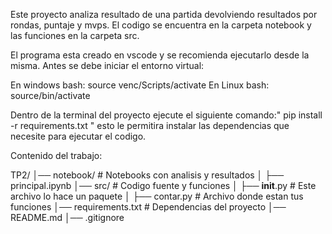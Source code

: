 Este proyecto analiza resultado de una partida devolviendo resultados por rondas, puntaje y mvps.
El codigo se encuentra en la carpeta notebook y las funciones en la carpeta src.

El programa esta creado en vscode y se recomienda ejecutarlo desde la misma.
Antes se debe iniciar el entorno virtual: 

En windows bash:  source venc/Scripts/activate
En Linux bash:  source/bin/activate

Dentro de la terminal del proyecto ejecute el siguiente comando:" pip install -r requirements.txt " esto le permitira instalar las dependencias que necesite para ejecutar el codigo.

Contenido del trabajo: 

TP2/
│── notebook/           # Notebooks con analisis y resultados
│      ├── principal.ipynb
│── src/                         # Codigo fuente y funciones
│      ├── __init__.py       # Este archivo lo hace un paquete
│      ├── contar.py   # Archivo donde estan tus funciones
│── requirements.txt     # Dependencias del proyecto
│── README.md
│── .gitignore
